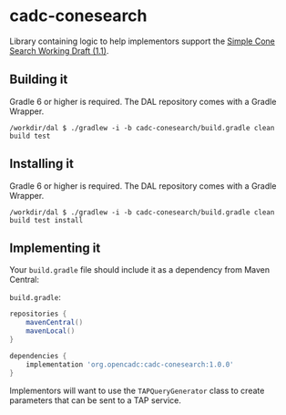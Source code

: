# cadc-conesearch

Library containing logic to help implementors support the [Simple Cone Search Working Draft (1.1)](https://www.ivoa.net/documents/ConeSearch/20200828/WD-ConeSearch-1.1-20200828.html).

## Building it

Gradle 6 or higher is required.  The DAL repository comes with a Gradle Wrapper.

```shell
/workdir/dal $ ./gradlew -i -b cadc-conesearch/build.gradle clean build test
```

## Installing it

Gradle 6 or higher is required.  The DAL repository comes with a Gradle Wrapper.

```shell
/workdir/dal $ ./gradlew -i -b cadc-conesearch/build.gradle clean build test install
```

## Implementing it

Your `build.gradle` file should include it as a dependency from Maven Central:

`build.gradle`:
```groovy
repositories {
    mavenCentral()
    mavenLocal()
}

dependencies {
    implementation 'org.opencadc:cadc-conesearch:1.0.0'
}
```

Implementors will want to use the `TAPQueryGenerator` class to create parameters that can be sent to a TAP service.
